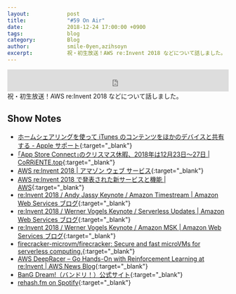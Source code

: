 ```yaml
---
layout:            post
title:             "#59 On Air"
date:              2018-12-24 17:00:00 +0900
tags:              blog
category:          Blog
author:            smile-0yen,azihsoyn
excerpt:           祝・初生放送！AWS re:Invent 2018 などについて話しました。
---
```

<iframe width="100%" height="50" scrolling="no" frameborder="no" src="https://w.soundcloud.com/player/?url=https%3A//api.soundcloud.com/tracks/549414204&amp;auto_play=false&amp;hide_related=false&amp;show_user=true&amp;show_reposts=false&amp;visual=false&amp;show_artwork=false&amp;default_height=75"></iframe>
祝・初生放送！AWS re:Invent 2018 などについて話しました。

## Show Notes
- [ホームシェアリングを使って iTunes のコンテンツをほかのデバイスと共有する \- Apple サポート](https://support.apple.com/ja-jp/HT202190){:target="_blank"}
- [｢App Store Connect｣のクリスマス休暇、2018年は12月23日〜27日 \| CoRRiENTE\.top](https://corriente.top/appstore-christmas-holiday/){:target="_blank"}
- [AWS re:Invent 2018 \| アマゾン ウェブ サービス](http://reinvent.awseventsjapan.com/){:target="_blank"}
- [AWS re:Invent 2018 で発表された新サービスと機能 \| AWS](https://aws.amazon.com/jp/new/reinvent/){:target="_blank"}
- [re:Invent 2018 / Andy Jassy Keynote / Amazon Timestream \| Amazon Web Services ブログ](https://aws.amazon.com/jp/blogs/news/reinvent-2018-andy-keynote-amazon-timestream/){:target="_blank"}
- [re:Invent 2018 / Werner Vogels Keynote / Serverless Updates \| Amazon Web Services ブログ](https://aws.amazon.com/jp/blogs/news/reinvent-2018-werner-vogels-keynote-serverless-updates/?nc1=b_rp){:target="_blank"}
- [re:Invent 2018 / Werner Vogels Keynote / Amazon MSK \| Amazon Web Services ブログ](https://aws.amazon.com/jp/blogs/news/reinvent-2018-werner-vogels-keynote-amazon-msk/?nc1=b_rp){:target="_blank"}
- [firecracker\-microvm/firecracker: Secure and fast microVMs for serverless computing\.](https://github.com/firecracker-microvm/firecracker){:target="_blank"}
- [AWS DeepRacer – Go Hands\-On with Reinforcement Learning at re:Invent \| AWS News Blog](https://aws.amazon.com/jp/blogs/aws/aws-deepracer-go-hands-on-with-reinforcement-learning-at-reinvent/){:target="_blank"}
- [BanG Dream\!（バンドリ！）公式サイト](https://bang-dream.com/){:target="_blank"}
- [rehash\.fm on Spotify](https://open.spotify.com/show/566MddJLEJH7FCmGfMJSoH){:target="_blank"}
